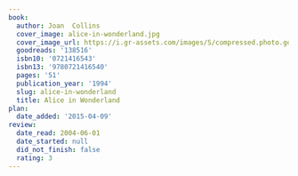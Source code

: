 ```yaml
---
book:
  author: Joan  Collins
  cover_image: alice-in-wonderland.jpg
  cover_image_url: https://i.gr-assets.com/images/S/compressed.photo.goodreads.com/books/1389447680l/138516._SX98_.jpg
  goodreads: '138516'
  isbn10: '0721416543'
  isbn13: '9780721416540'
  pages: '51'
  publication_year: '1994'
  slug: alice-in-wonderland
  title: Alice in Wonderland
plan:
  date_added: '2015-04-09'
review:
  date_read: 2004-06-01
  date_started: null
  did_not_finish: false
  rating: 3
---
```

